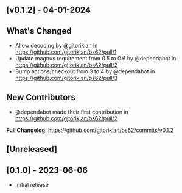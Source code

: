 ## [v0.1.2] - 04-01-2024
## What's Changed
* Allow decoding by @gjtorikian in https://github.com/gjtorikian/bs62/pull/1
* Update magnus requirement from 0.5 to 0.6 by @dependabot in https://github.com/gjtorikian/bs62/pull/2
* Bump actions/checkout from 3 to 4 by @dependabot in https://github.com/gjtorikian/bs62/pull/3

## New Contributors
* @dependabot made their first contribution in https://github.com/gjtorikian/bs62/pull/2

**Full Changelog**: https://github.com/gjtorikian/bs62/commits/v0.1.2
## [Unreleased]

## [0.1.0] - 2023-06-06

- Initial release
